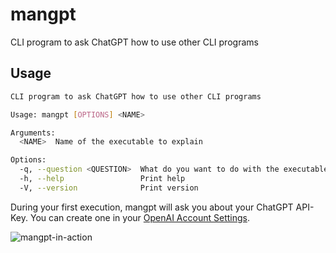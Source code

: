# mangpt
CLI program to ask ChatGPT how to use other CLI programs

## Usage

```sh
CLI program to ask ChatGPT how to use other CLI programs

Usage: mangpt [OPTIONS] <NAME>

Arguments:
  <NAME>  Name of the executable to explain

Options:
  -q, --question <QUESTION>  What do you want to do with the executable
  -h, --help                 Print help
  -V, --version              Print version
```

During your first execution, mangpt will ask you about your ChatGPT API-Key. You can create one in your [OpenAI Account Settings](https://platform.openai.com/api-keys).

![mangpt-in-action](mangpt-in-action.gif)
